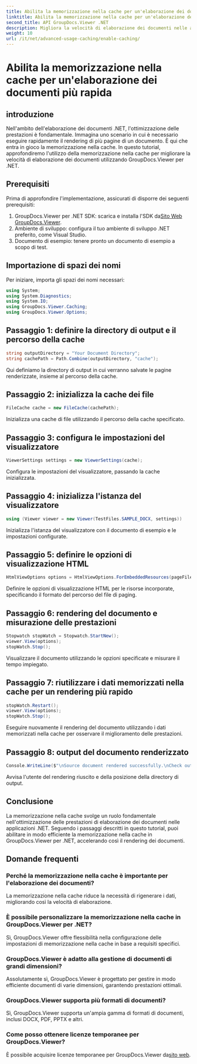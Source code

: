 ```yaml
---
title: Abilita la memorizzazione nella cache per un'elaborazione dei documenti più rapida
linktitle: Abilita la memorizzazione nella cache per un'elaborazione dei documenti più rapida
second_title: API GroupDocs.Viewer .NET
description: Migliora la velocità di elaborazione dei documenti nelle app .NET con GroupDocs.Viewer sfruttando la memorizzazione nella cache. Ottimizza le prestazioni senza sforzo.
weight: 10
url: /it/net/advanced-usage-caching/enable-caching/
---
```


# Abilita la memorizzazione nella cache per un'elaborazione dei documenti più rapida

## introduzione
Nell'ambito dell'elaborazione dei documenti .NET, l'ottimizzazione delle prestazioni è fondamentale. Immagina uno scenario in cui è necessario eseguire rapidamente il rendering di più pagine di un documento. È qui che entra in gioco la memorizzazione nella cache. In questo tutorial, approfondiremo l'utilizzo della memorizzazione nella cache per migliorare la velocità di elaborazione dei documenti utilizzando GroupDocs.Viewer per .NET.
## Prerequisiti
Prima di approfondire l'implementazione, assicurati di disporre dei seguenti prerequisiti:
1.  GroupDocs.Viewer per .NET SDK: scarica e installa l'SDK da[Sito Web GroupDocs.Viewer](https://releases.groupdocs.com/viewer/net/).
2. Ambiente di sviluppo: configura il tuo ambiente di sviluppo .NET preferito, come Visual Studio.
3. Documento di esempio: tenere pronto un documento di esempio a scopo di test.

## Importazione di spazi dei nomi
Per iniziare, importa gli spazi dei nomi necessari:
```csharp
using System;
using System.Diagnostics;
using System.IO;
using GroupDocs.Viewer.Caching;
using GroupDocs.Viewer.Options;
```

## Passaggio 1: definire la directory di output e il percorso della cache
```csharp
string outputDirectory = "Your Document Directory";
string cachePath = Path.Combine(outputDirectory, "cache");
```
Qui definiamo la directory di output in cui verranno salvate le pagine renderizzate, insieme al percorso della cache.
## Passaggio 2: inizializza la cache dei file
```csharp
FileCache cache = new FileCache(cachePath);
```
Inizializza una cache di file utilizzando il percorso della cache specificato.
## Passaggio 3: configura le impostazioni del visualizzatore
```csharp
ViewerSettings settings = new ViewerSettings(cache);
```
Configura le impostazioni del visualizzatore, passando la cache inizializzata.
## Passaggio 4: inizializza l'istanza del visualizzatore
```csharp
using (Viewer viewer = new Viewer(TestFiles.SAMPLE_DOCX, settings))
```
Inizializza l'istanza del visualizzatore con il documento di esempio e le impostazioni configurate.
## Passaggio 5: definire le opzioni di visualizzazione HTML
```csharp
HtmlViewOptions options = HtmlViewOptions.ForEmbeddedResources(pageFilePathFormat);
```
Definire le opzioni di visualizzazione HTML per le risorse incorporate, specificando il formato del percorso del file di paging.
## Passaggio 6: rendering del documento e misurazione delle prestazioni
```csharp
Stopwatch stopWatch = Stopwatch.StartNew();
viewer.View(options);
stopWatch.Stop();
```
Visualizzare il documento utilizzando le opzioni specificate e misurare il tempo impiegato.
## Passaggio 7: riutilizzare i dati memorizzati nella cache per un rendering più rapido
```csharp
stopWatch.Restart();
viewer.View(options);
stopWatch.Stop();
```
Eseguire nuovamente il rendering del documento utilizzando i dati memorizzati nella cache per osservare il miglioramento delle prestazioni.
## Passaggio 8: output del documento renderizzato
```csharp
Console.WriteLine($"\nSource document rendered successfully.\nCheck output in {outputDirectory}.");
```
Avvisa l'utente del rendering riuscito e della posizione della directory di output.

## Conclusione
La memorizzazione nella cache svolge un ruolo fondamentale nell'ottimizzazione delle prestazioni di elaborazione dei documenti nelle applicazioni .NET. Seguendo i passaggi descritti in questo tutorial, puoi abilitare in modo efficiente la memorizzazione nella cache in GroupDocs.Viewer per .NET, accelerando così il rendering dei documenti.
## Domande frequenti
### Perché la memorizzazione nella cache è importante per l'elaborazione dei documenti?
La memorizzazione nella cache riduce la necessità di rigenerare i dati, migliorando così la velocità di elaborazione.
### È possibile personalizzare la memorizzazione nella cache in GroupDocs.Viewer per .NET?
Sì, GroupDocs.Viewer offre flessibilità nella configurazione delle impostazioni di memorizzazione nella cache in base a requisiti specifici.
### GroupDocs.Viewer è adatto alla gestione di documenti di grandi dimensioni?
Assolutamente sì, GroupDocs.Viewer è progettato per gestire in modo efficiente documenti di varie dimensioni, garantendo prestazioni ottimali.
### GroupDocs.Viewer supporta più formati di documenti?
Sì, GroupDocs.Viewer supporta un'ampia gamma di formati di documenti, inclusi DOCX, PDF, PPTX e altri.
### Come posso ottenere licenze temporanee per GroupDocs.Viewer?
 È possibile acquisire licenze temporanee per GroupDocs.Viewer da[sito web](https://purchase.groupdocs.com/temporary-license/).